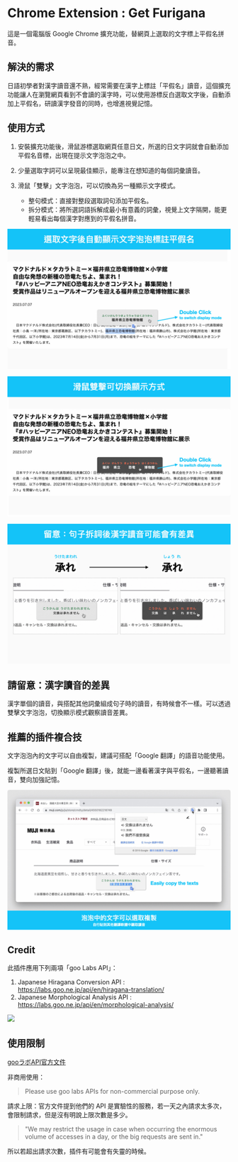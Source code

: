 # Chrome Extension : Get Furigana 

這是一個電腦版 Google Chrome 擴充功能，替網頁上選取的文字標上平假名拼音。

## 解決的需求
日語初學者對漢字讀音還不熟，經常需要在漢字上標註「平假名」讀音，這個擴充功能讓人在瀏覽網頁看到不會讀的漢字時，可以使用游標反白選取文字後，自動添加上平假名，研讀漢字發音的同時，也增進視覺記憶。

## 使用方式
1. 安裝擴充功能後，滑鼠游標選取網頁任意日文，所選的日文字詞就會自動添加平假名音標，出現在提示文字泡泡之中。

2. 少量選取字詞可以呈現最佳顯示，能專注在想知道的每個詞彙讀音。

3. 滑鼠「雙擊」文字泡泡，可以切換為另一種顯示文字模式。
    - 整句模式：直接對整段選取詞句添加平假名。
    - 拆分模式：將所選詞語拆解成最小有意義的詞彙，視覺上文字隔開，能更輕易看出每個漢字對應到的平假名拼音。

![](https://raw.githubusercontent.com/Judy-Nihao/furigana/main/public/%E2%80%8Efurigana%E7%A4%BA%E6%84%8F%E5%9C%9601.jpeg)

![](https://raw.githubusercontent.com/Judy-Nihao/furigana/main/public/%E2%80%8Efurigana%E7%A4%BA%E6%84%8F%E5%9C%9602.jpeg)

![](https://github.com/Judy-Nihao/furigana/blob/main/public/%E2%80%8Efurigana%E7%A4%BA%E6%84%8F%E5%9C%9604.jpeg?raw=true)

## 請留意：漢字讀音的差異
漢字單個的讀音，與搭配其他詞彙組成句子時的讀音，有時候會不一樣。可以透過雙擊文字泡泡，切換顯示模式觀察讀音差異。


## 推薦的插件複合技
文字泡泡內的文字可以自由複製，建議可搭配「Google 翻譯」的語音功能使用。

複製所選日文貼到「Google 翻譯」後，就能一邊看著漢字與平假名，一邊聽著讀音，雙向加強記憶。

![](https://github.com/Judy-Nihao/furigana/blob/main/public/%E2%80%8Efurigana%E7%A4%BA%E6%84%8F%E5%9C%9603.jpeg?raw=true)


## Credit

此插件應用下列兩項「goo Labs API」：

1. Japanese Hiragana Conversion API : https://labs.goo.ne.jp/api/en/hiragana-translation/
2. Japanese Morphological Analysis API : https://labs.goo.ne.jp/api/en/morphological-analysis/

![](https://u.xgoo.jp/img/sgoo.png)

## 使用限制
[gooラボAPI官方文件](https://labs.goo.ne.jp/apiusage/)

非商用使用：
> Please use goo labs APIs for non-commercial purpose only. 

請求上限：官方文件提到他們的 API 是實驗性的服務，若一天之內請求太多次，會限制請求，但是沒有明說上限次數是多少。

> "We may restrict the usage in case when occurring the enormous volume of accesses in a day, or the big requests are sent in."

所以若超出請求次數，插件有可能會有失靈的時候。
